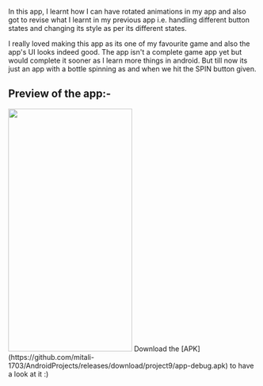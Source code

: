 In this app, I learnt how I can have rotated animations in my app and also got to revise what I learnt in my previous app i.e. handling different button states and changing its style as per its different states.

I really loved making this app as its one of my favourite game and also the app's UI looks indeed good. The app isn't a complete game app yet but would complete it sooner as I learn more things in android. But till now its just an app with a bottle spinning as and when we hit the SPIN button given.
## Preview of the app:-
<img src="https://user-images.githubusercontent.com/66427936/129374931-52db7cb0-b9bb-47e6-9389-6c0dc80567bf.jpeg" width="250" height="490">
Download the [APK](https://github.com/mitali-1703/AndroidProjects/releases/download/project9/app-debug.apk) to have a look at it :)
